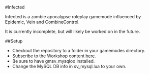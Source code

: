#Infected

Infected is a zombie apocalypse roleplay gamemode influenced by Epidemic, Vein and CombineControl.

It is currently incomplete, but will likely be worked on in the future.

##Setup

* Checkout the repository to a folder in your gamemodes directory.
* Subscribe to the Workshop content [here](http://steamcommunity.com/sharedfiles/filedetails/?id=315557857).
* Be sure to have gmsv_mysqloo installed.
* Change the MySQL DB info in sv_mysql.lua to your own.